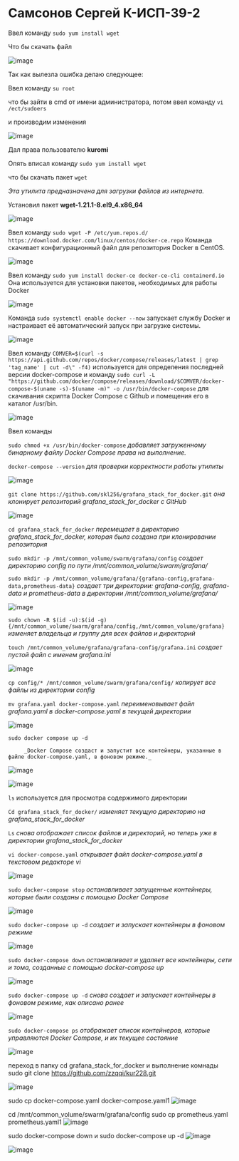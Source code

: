 # Самсонов Сергей К-ИСП-39-2
Ввел команду `sudo yum install wget` 

Что бы скачать файл


![image](https://github.com/user-attachments/assets/470210ff-f6a1-485b-9870-8076262d8d78)

Так как вылезла ошибка делаю следующее:


Ввел команду `su root`

что бы зайти в cmd от имени администратора, потом ввел команду `vi /ect/sudoers`

и производим изменения 


![image](https://github.com/user-attachments/assets/8aedc754-4535-4888-a4ff-52924e34641c)

Дал права пользователю **kuromi**

Опять вписал команду `sudo yum install wget`

 что бы скачать пакет `wget`

_Эта утилита предназначена для загрузки файлов из интернета._

Установил пакет **wget-1.21.1-8.el9_4.x86_64**



![image](https://github.com/user-attachments/assets/5d6eb098-534a-4932-a2a1-8e3a06a24707)


 Ввел команду  `sudo wget -P /etc/yum.repos.d/ https://download.docker.com/linux/centos/docker-ce.repo`
 Команда скачивает конфигурационный файл для репозитория Docker в CentOS.

![image](https://github.com/user-attachments/assets/d54df09d-dc93-4dce-a82b-81d92b8d4711)

Ввел команду `sudo yum install docker-ce docker-ce-cli containerd.io`           Она используется для установки пакетов, необходимых для работы Docker

![image](https://github.com/user-attachments/assets/3f753696-edeb-47de-a7f6-24345acb0533)

Команда     `sudo systemctl enable docker --now`      запускает службу Docker и настраивает её автоматический запуск при загрузке системы.

![image](https://github.com/user-attachments/assets/d725d402-3b7f-4a99-809b-1effcc5babc8)


Ввел команду     `COMVER=$(curl -s https://api.github.com/repos/docker/compose/releases/latest | grep 'tag_name' | cut -d\" -f4)`       используется для определения последней версии docker-compose и команду      `sudo curl -L "https://github.com/docker/compose/releases/download/$COMVER/docker-compose-$(uname -s)-$(uname -m)" -o /usr/bin/docker-compose`          для скачивания скрипта Docker Compose с Github и помещения его в каталог /usr/bin.

![image](https://github.com/user-attachments/assets/7b632eeb-7369-480e-99a4-d48cad4c1bac)

 Ввел команды
 
`sudo chmod +x /usr/bin/docker-compose`             _добавляет загруженному бинарному файлу Docker Compose права на выполнение._

`docker-compose --version`                       _для проверки корректности работы утилиты_

![image](https://github.com/user-attachments/assets/d597f334-8f3c-4edb-8e5f-013cbe3603d0)


`git clone https://github.com/skl256/grafana_stack_for_docker.git`               _она клонирует репозиторий grafana_stack_for_docker с GitHub_

![image](https://github.com/user-attachments/assets/2f58b247-7683-4838-a1aa-16546293b577)


`cd grafana_stack_for_docker`                _перемещает в директорию grafana_stack_for_docker, которая была создана при клонировании репозитория_

`sudo mkdir -p /mnt/common_volume/swarm/grafana/config`           _создает директорию config по пути /mnt/common_volume/swarm/grafana/_

`sudo mkdir -p /mnt/common_volume/grafana/{grafana-config,grafana-data,prometheus-data}`            _создает три директории: grafana-config, grafana-data и prometheus-data в директории /mnt/common_volume/grafana/_


![image](https://github.com/user-attachments/assets/9e69d355-2b70-4463-85ac-e4f33996975f)


`sudo chown -R $(id -u):$(id -g) {/mnt/common_volume/swarm/grafana/config,/mnt/common_volume/grafana}`          _изменяет владельца и группу для всех файлов и директорий_

`touch /mnt/common_volume/grafana/grafana-config/grafana.ini`                       _создает пустой файл с именем grafana.ini_

![image](https://github.com/user-attachments/assets/64ed4c57-2203-4c37-9ab7-5760c7c8e287)



`cp config/* /mnt/common_volume/swarm/grafana/config/`             _копирует все файлы из директории config_

`mv grafana.yaml docker-compose.yaml`                      _переименовывает файл grafana.yaml в docker-compose.yaml в текущей директории_

![image](https://github.com/user-attachments/assets/478111d4-870b-400d-b2b8-2fa2d163ea90)

`sudo docker compose up -d`

         _Docker Compose создаст и запустит все контейнеры, указанные в файле docker-compose.yaml, в фоновом режиме._


![image](https://github.com/user-attachments/assets/9c2cbafe-25eb-4f18-87fc-361a5616a6c2)


![image](https://github.com/user-attachments/assets/4c1741fa-9327-44f5-90dc-f09d1728b7f6)


`ls`         используется для просмотра содержимого директории

`Cd grafana_stack_for_docker/`           _изменяет текущую директорию на grafana_stack_for_docker_

`Ls`          _снова отображает список файлов и директорий, но теперь уже в директории grafana_stack_for_docker_

`vi docker-compose.yaml`         _открывает файл docker-compose.yaml в текстовом редакторе vi_


![image](https://github.com/user-attachments/assets/3bf080f5-0832-4dcb-ab6d-9f0768bc8743)

`sudo docker-compose stop`         _останавливает запущенные контейнеры, которые были созданы с помощью Docker Compose_

![image](https://github.com/user-attachments/assets/21e05e83-3835-4b48-a0ae-583b5d6e88ef)

`sudo docker-compose up -d`             _создает и запускает контейнеры в фоновом режиме_

![image](https://github.com/user-attachments/assets/a5a88a9d-27ca-4e9c-88a2-5da145ca2bd9)

`sudo docker-compose down`        _останавливает и удаляет все контейнеры, сети и тома, созданные с помощью docker-compose up_

![image](https://github.com/user-attachments/assets/79ca7fa6-d378-41ac-9035-3f6a048d9845)

`sudo docker-compose up -d`         _снова создает и запускает контейнеры в фоновом режиме, как описано ранее_

![image](https://github.com/user-attachments/assets/612b7b65-9ec8-497e-8acf-7f6ecbb471f9)

`sudo docker-compose ps`        _отображает список контейнеров, которые управляются Docker Compose, и их текущее состояние_

![image](https://github.com/user-attachments/assets/98111f50-2bf6-4585-9c9d-542beb9d7195)

переход в папку cd grafana_stack_for_docker и выполнение комнады sudo git clone https://github.com/zzqqi/kur228.git

![image](https://github.com/user-attachments/assets/df98a2dd-5e73-4d7a-a894-ee811fdb3043)

sudo cp docker-compose.yaml docker-compose.yaml1
![image](https://github.com/user-attachments/assets/ce2bb7c7-99e9-4007-be20-b12bd96c496e)

cd /mnt/common_volume/swarm/grafana/config
sudo cp prometheus.yaml prometheus.yaml1
![image](https://github.com/user-attachments/assets/cb395b51-8f76-417b-9fda-1ebbf9f76053)

sudo docker-compose down и sudo docker-compose up -d
![image](https://github.com/user-attachments/assets/52c49b1c-8a7c-4cce-bff3-38df7ec807db)

![image](https://github.com/user-attachments/assets/29dca7c7-cc15-494b-a9af-95cb5cb1a102)

